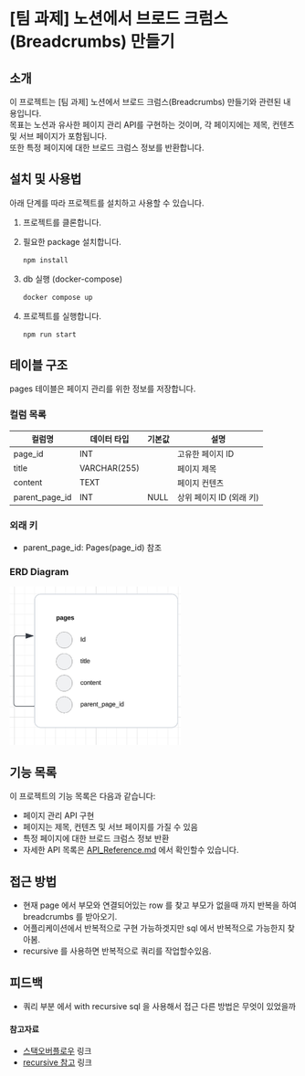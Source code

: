 # [팀 과제] 노션에서 브로드 크럼스(Breadcrumbs) 만들기

## 소개

<p>
이 프로젝트는 [팀 과제] 노션에서 브로드 크럼스(Breadcrumbs) 만들기와 관련된 내용입니다.<br>
목표는 노션과 유사한 페이지 관리 API를 구현하는 것이며, 각 페이지에는 제목, 컨텐츠 및 서브 페이지가 포함됩니다.<br>
또한 특정 페이지에 대한 브로드 크럼스 정보를 반환합니다.
</p>

## 설치 및 사용법

아래 단계를 따라 프로젝트를 설치하고 사용할 수 있습니다.

1. 프로젝트를 클론합니다.
2. 필요한 package 설치합니다.

   ```bash
   npm install
   ```

3. db 실행 (docker-compose)

   ```bash
   docker compose up
   ```

4. 프로젝트를 실행합니다.

   ```bash
   npm run start
   ```

## 테이블 구조

pages 테이블은 페이지 관리를 위한 정보를 저장합니다.

### 컬럼 목록

| 컬럼명         | 데이터 타입  | 기본값 | 설명                     |
| -------------- | ------------ | ------ | ------------------------ |
| page_id        | INT          |        | 고유한 페이지 ID         |
| title          | VARCHAR(255) |        | 페이지 제목              |
| content        | TEXT         |        | 페이지 컨텐츠            |
| parent_page_id | INT          | NULL   | 상위 페이지 ID (외래 키) |

### 외래 키

- parent_page_id: Pages(page_id) 참조

### ERD Diagram

<img src="./assets/ERD.png" alt="ERD" style="width: 300px;"/>

## 기능 목록

이 프로젝트의 기능 목록은 다음과 같습니다:

- 페이지 관리 API 구현
- 페이지는 제목, 컨텐츠 및 서브 페이지를 가질 수 있음
- 특정 페이지에 대한 브로드 크럼스 정보 반환
- 자세한 API 목록은 [API_Reference.md](API_Reference.md) 에서 확인할수 있습니다.

## 접근 방법

- 현재 page 에서 부모와 연결되어있는 row 를 찾고 부모가 없을때 까지 반복을 하여 breadcrumbs 를 받아오기.
- 어플리케이션에서 반복적으로 구현 가능하겟지만 sql 에서 반복적으로 가능한지 찾아봄.
- recursive 를 사용하면 반복적으로 쿼리를 작업할수있음.

## 피드백

- 쿼리 부분 에서 with recursive sql 을 사용해서 접근 다른 방법은 무엇이 있었을까

#### 참고자료

- [스택오버플로우](https://stackoverflow.com/questions/20215744/how-to-create-a-mysql-hierarchical-recursive-query) 링크
- [recursive 참고](https://learnsql.com/blog/sql-recursive-cte/) 링크
